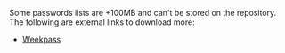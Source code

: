 Some passwords lists are +100MB and can't be stored on the repository. The following are external links to download more:

- [Weekpass](https://weakpass.com/)
